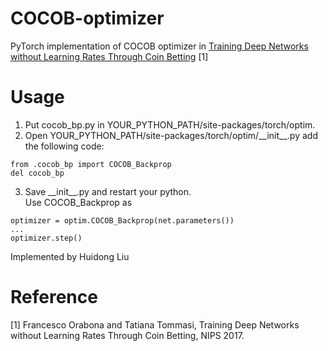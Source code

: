 # COCOB-optimizer
PyTorch implementation of COCOB optimizer in [Training Deep Networks without Learning Rates
Through Coin Betting](http://papers.nips.cc/paper/6811-training-deep-networks-without-learning-rates-through-coin-betting) [1]

# Usage
1. Put cocob_bp.py in YOUR_PYTHON_PATH/site-packages/torch/optim.                                                     
2. Open YOUR_PYTHON_PATH/site-packages/torch/optim/\_\_init\_\_.py add the following code:                                
```                                                                                                                   
from .cocob_bp import COCOB_Backprop                                                                                  
del cocob_bp                                                                                                          
```                                                                                                                   
3. Save \_\_init\_\_.py and restart your python.                                                                          
Use COCOB_Backprop as                                                                                                 
```                                                                                                                          
optimizer = optim.COCOB_Backprop(net.parameters())                                                                    
...                                                                                                                   
optimizer.step()               
```
Implemented by Huidong Liu

# Reference
[1] Francesco Orabona and Tatiana Tommasi, Training Deep Networks without Learning Rates Through Coin Betting, NIPS 2017. 
